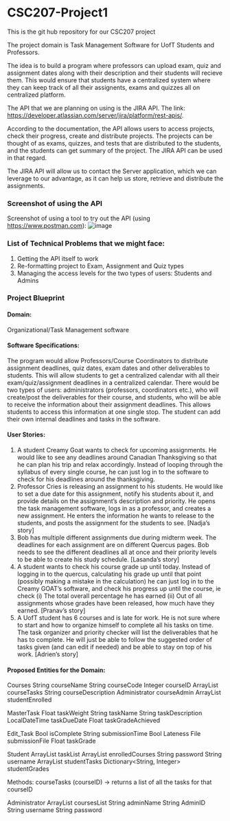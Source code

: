 # CSC207-Project1
This is the git hub repository for our CSC207 project

The project domain is Task Management Software for UofT Students and Professors.

The idea is to build a program where professors can upload exam, quiz and assignment dates along with their description and their students will recieve them. This would ensure that students have a centralized system where they can keep track of all their assignents, exams and quizzes all on centralized platform.

The API that we are planning on using is the JIRA API. The link: https://developer.atlassian.com/server/jira/platform/rest-apis/.

According to the documentation, the API allows users to access projects, check their progress, create and distribute projects. The projects can be thought of as exams, quizzes, and tests that are distributed to the students, and the students can get summary of the project. The JIRA API can be used in that regard.

The JIRA API will allow us to contact the Server application, which we can leverage to our advantage, as it can help us store, retrieve and distribute the assignments.
### Screenshot of using the API
Screenshot of using a tool to try out the API (using https://www.postman.com):
![image](https://github.com/k9pranav/CSC207-Project1/assets/132021752/73271187-b7e6-4431-ae6a-3155b9f8e8b0)

### List of Technical Problems that we might face:
  1) Getting the API itself to work
  2) Re-formatting project to Exam, Assignment and Quiz types
  3) Managing the access levels for the two types of users: Students and Admins

### Project Blueprint

#### Domain:
Organizational/Task Management software

#### Software Specifications:
The program would allow Professors/Course Coordinators to distribute assignment deadlines, quiz dates, exam dates and other deliverables to students. This will allow students to get a centralized calendar with all their exam/quiz/assignment deadlines in a centralized calendar. There would be two types of users: administrators (professors, coordinators etc.), who will create/post the deliverables for their course, and students, who will be able to receive the information about their assignment deadlines. This allows students to access this information at one single stop. The student can add their own internal deadlines and tasks in the software.

#### User Stories:
  1) A student Creamy Goat wants to check for upcoming assignments. He would like to see any deadlines around Canadian Thanksgiving so that he can plan his trip and relax accordingly. Instead of looping through the syllabus of every single course, he can just log in to the software to check for his deadlines around the thanksgiving.
  2) Professor Cries is releasing an assignment to his students. He would like to set a due date for this assignment, notify his students about it, and provide details on the assignment’s description and priority. He opens the task management software, logs in as a professor, and creates a new assignment. He enters the information he wants to release to the students, and posts the assignment for the students to see. [Nadja’s story]
  3) Bob has multiple different assignments due during midterm week. The deadlines for each assignment are on different Quercus pages. Bob needs to see the different deadlines all at once and their priority levels to be able to create his study schedule.  [Lasanda’s story]
  4) A student wants to check his course grade up until today. Instead of logging in to the quercus, calculating his grade up until that point (possibly making a mistake in the calculation) he can just log in to the Creamy GOAT’s software, and check his progress up until the course, ie check (i) The total overall percentage he has earned (ii) Out of all assignments whose grades have been released, how much have they earned. [Pranav’s story]
  5) A UofT student has 6 courses and is late for work. He is not sure where to start and how to organize himself to complete all his tasks on time. The task organizer and priority checker will list the deliverables that he has to complete. He will just be able to follow the suggested order of tasks given (and can edit if needed) and be able to stay on top of his work. [Adrien’s story]

#### Proposed Entities for the Domain:
Courses
  String courseName
  String courseCode
  Integer courseID
  ArrayList<SuperTask> courseTasks
  String courseDescription 
  Administrator courseAdmin
  ArrayList <Student> studentEnrolled 

MasterTask
  Float taskWeight
  String taskName
  String taskDescription
  LocalDateTime taskDueDate
  Float taskGradeAchieved

Edit_Task
  Bool isComplete
  String submissionTime
  Bool Lateness
  File submissionFile
  Float taskGrade

Student
  ArrayList<Task> taskList 
  ArrayList<Courses> enrolledCourses
  String password
  String username
  ArrayList<Task> studentTasks
  Dictionary<String, Integer> studentGrades

Methods:
courseTasks (courseID) -> returns a list of all the tasks for that courseID

Administrator
  ArrayList<Courses> coursesList
  String adminName
  String AdminID
  String username
  String password




